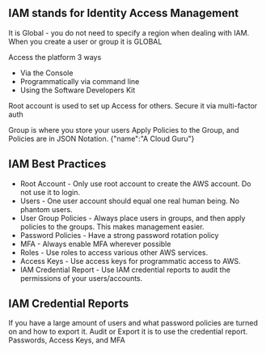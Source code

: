 ## IAM stands for Identity Access Management
It is Global - you do not need to specify a region when dealing with IAM. When you create a user or group it is GLOBAL

Access the platform 3 ways
* Via the Console
* Programmatically via command line
* Using the Software Developers Kit

Root account is used to set up Access for others.
Secure it via multi-factor auth

Group is where you store your users
Apply Policies to the Group, and Policies are in JSON Notation.
 {"name":"A Cloud Guru"}


## IAM Best Practices

- Root Account - Only use root account to create the AWS account. Do not use it to login.
- Users - One user account should equal one real human being. No phantom users.
- User Group Policies - Always place users in groups, and then apply policies to the groups. This makes management easier.
- Password Policies - Have a strong password rotation policy
- MFA - Always enable MFA wherever possible
- Roles - Use roles to access various other AWS services.
- Access Keys - Use access keys for programmatic access to AWS.
- IAM Credential Report - Use IAM credential reports to audit the permissions of your users/accounts.

## IAM Credential Reports

If you have a large amount of users and what password policies are turned on and how to export it.
Audit or Export it is to use the credential report.
Passwords, Access Keys, and MFA




